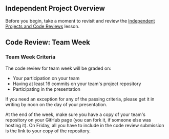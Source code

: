 ## Independent Project Overview
Before you begin, take a moment to revisit and review the [Independent Projects and Code Reviews](https://www.learnhowtoprogram.com/introduction-to-programming/getting-started-at-epicodus/independent-projects-and-code-reviews) lesson.

## Code Review: Team Week

### Team Week Criteria
The code review for team week will be graded on:
- Your participation on your team
- Having at least 16 commits on your team's project repository 
- Participating in the presentation

If you need an exception for any of the passing criteria, please get it in writing by noon on the day of your presentation.

At the end of the week, make sure you have a copy of your team's repository on your GitHub page (you can fork it, if someone else was hosting it). On Friday, all you have to include in the code review submission is the link to your copy of the repository.